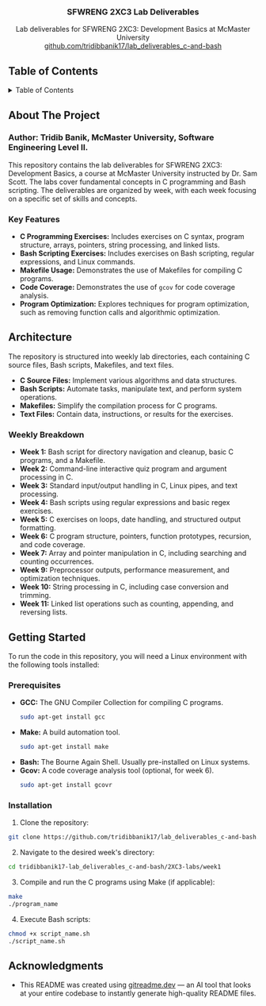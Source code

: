 <div align="center">

<h3 align="center">SFWRENG 2XC3 Lab Deliverables</h3>

  <p align="center">
    Lab deliverables for SFWRENG 2XC3: Development Basics at McMaster University
    <br />
     <a href="https://github.com/tridibbanik17/lab_deliverables_c-and-bash">github.com/tridibbanik17/lab_deliverables_c-and-bash</a>
  </p>
</div>

## Table of Contents

<details>
  <summary>Table of Contents</summary>
  <ol>
    <li>
      <a href="#about-the-project">About The Project</a>
      <ul>
        <li><a href="#key-features">Key Features</a></li>
      </ul>
    </li>
    <li><a href="#architecture">Architecture</a></li>
    <li>
      <a href="#getting-started">Getting Started</a>
      <ul>
        <li><a href="#prerequisites">Prerequisites</a></li>
        <li><a href="#installation">Installation</a></li>
      </ul>
    </li>
    <li><a href="#acknowledgments">Acknowledgments</a></li>
  </ol>
</details>

## About The Project

### Author: Tridib Banik, McMaster University, Software Engineering Level II.

This repository contains the lab deliverables for SFWRENG 2XC3: Development Basics, a course at McMaster University instructed by Dr. Sam Scott. The labs cover fundamental concepts in C programming and Bash scripting. The deliverables are organized by week, with each week focusing on a specific set of skills and concepts.

### Key Features

- **C Programming Exercises:** Includes exercises on C syntax, program structure, arrays, pointers, string processing, and linked lists.
- **Bash Scripting Exercises:** Includes exercises on Bash scripting, regular expressions, and Linux commands.
- **Makefile Usage:** Demonstrates the use of Makefiles for compiling C programs.
- **Code Coverage:** Demonstrates the use of `gcov` for code coverage analysis.
- **Program Optimization:** Explores techniques for program optimization, such as removing function calls and algorithmic optimization.

## Architecture

The repository is structured into weekly lab directories, each containing C source files, Bash scripts, Makefiles, and text files.

- **C Source Files:** Implement various algorithms and data structures.
- **Bash Scripts:** Automate tasks, manipulate text, and perform system operations.
- **Makefiles:** Simplify the compilation process for C programs.
- **Text Files:** Contain data, instructions, or results for the exercises.

### Weekly Breakdown

- **Week 1:** Bash script for directory navigation and cleanup, basic C programs, and a Makefile.
- **Week 2:** Command-line interactive quiz program and argument processing in C.
- **Week 3:** Standard input/output handling in C, Linux pipes, and text processing.
- **Week 4:** Bash scripts using regular expressions and basic regex exercises.
- **Week 5:** C exercises on loops, date handling, and structured output formatting.
- **Week 6:** C program structure, pointers, function prototypes, recursion, and code coverage.
- **Week 7:** Array and pointer manipulation in C, including searching and counting occurrences.
- **Week 9:** Preprocessor outputs, performance measurement, and optimization techniques.
- **Week 10:** String processing in C, including case conversion and trimming.
- **Week 11:** Linked list operations such as counting, appending, and reversing lists.

## Getting Started

To run the code in this repository, you will need a Linux environment with the following tools installed:

### Prerequisites

- **GCC:** The GNU Compiler Collection for compiling C programs.
  ```sh
  sudo apt-get install gcc
  ```
- **Make:** A build automation tool.
  ```sh
  sudo apt-get install make
  ```
- **Bash:** The Bourne Again Shell. Usually pre-installed on Linux systems.
- **Gcov:** A code coverage analysis tool (optional, for week 6).
  ```sh
  sudo apt-get install gcovr
  ```

### Installation

1.  Clone the repository:
   ```sh
   git clone https://github.com/tridibbanik17/lab_deliverables_c-and-bash.git
   ```
2.  Navigate to the desired week's directory:
   ```sh
   cd tridibbanik17-lab_deliverables_c-and-bash/2XC3-labs/week1
   ```
3.  Compile and run the C programs using Make (if applicable):
   ```sh
   make
   ./program_name
   ```
4.  Execute Bash scripts:
   ```sh
   chmod +x script_name.sh
   ./script_name.sh
   ```

## Acknowledgments

- This README was created using [gitreadme.dev](https://gitreadme.dev) — an AI tool that looks at your entire codebase to instantly generate high-quality README files.
